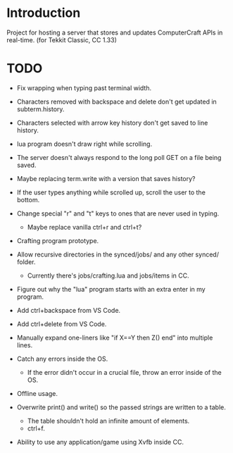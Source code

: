 # Introduction
Project for hosting a server that stores and updates ComputerCraft APIs in real-time. (for Tekkit Classic, CC 1.33)

# TODO

* Fix wrapping when typing past terminal width.
* Characters removed with backspace and delete don't get updated in subterm.history.
* Characters selected with arrow key history don't get saved to line history.
* lua program doesn't draw right while scrolling.
* The server doesn't always respond to the long poll GET on a file being saved.
* Maybe replacing term.write with a version that saves history?
* If the user types anything while scrolled up, scroll the user to the bottom.

* Change special "r" and "t" keys to ones that are never used in typing.
	* Maybe replace vanilla ctrl+r and ctrl+t?
* Crafting program prototype.
* Allow recursive directories in the synced/jobs/ and any other synced/ folder.
	* Currently there's jobs/crafting.lua and jobs/items in CC.
* Figure out why the "lua" program starts with an extra enter in my program.
* Add ctrl+backspace from VS Code.
* Add ctrl+delete from VS Code.
* Manually expand one-liners like "if X==Y then Z() end" into multiple lines.
* Catch any errors inside the OS.
	* If the error didn't occur in a crucial file, throw an error inside of the OS.
* Offline usage.
* Overwrite print() and write() so the passed strings are written to a table.
    * The table shouldn't hold an infinite amount of elements.
    * ctrl+f.
* Ability to use any application/game using Xvfb inside CC.
